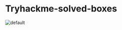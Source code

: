 # Tryhackme-solved-boxes
![default](https://user-images.githubusercontent.com/74481173/171985514-33553878-7ab3-40f3-adae-e53bdf5e3da7.png)
